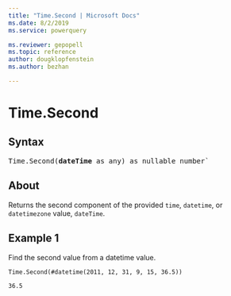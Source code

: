 ```yaml
---
title: "Time.Second | Microsoft Docs"
ms.date: 8/2/2019
ms.service: powerquery

ms.reviewer: gepopell
ms.topic: reference
author: dougklopfenstein
ms.author: bezhan

---
```

# Time.Second

## Syntax

<pre>
Time.Second(<b>dateTime</b> as any) as nullable number`
</pre>

## About
Returns the second component of the provided `time`, `datetime`, or `datetimezone` value, `dateTime`.

## Example 1
Find the second value from a datetime value.

```powerquery-m
Time.Second(#datetime(2011, 12, 31, 9, 15, 36.5))
```

`36.5`

